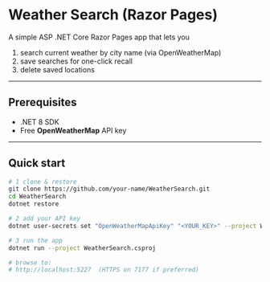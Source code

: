 # Weather Search (Razor Pages)

A simple ASP .NET Core Razor Pages app that lets you  

1. search current weather by city name (via OpenWeatherMap)  
2. save searches for one-click recall  
3. delete saved locations  

---

## Prerequisites

* .NET 8 SDK  
* Free **OpenWeatherMap** API key  

---

## Quick start

```bash
# 1 clone & restore
git clone https://github.com/your-name/WeatherSearch.git
cd WeatherSearch
dotnet restore

# 2 add your API key
dotnet user-secrets set "OpenWeatherMapApiKey" "<YOUR_KEY>" --project WeatherSearch.csproj

# 3 run the app
dotnet run --project WeatherSearch.csproj

# browse to:
# http://localhost:5227  (HTTPS on 7177 if preferred)
